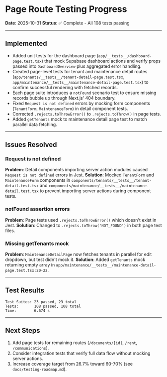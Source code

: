 # Page Route Testing Progress

**Date**: 2025-10-31
**Status**: ✅ Complete - All 108 tests passing

---

## Implemented

- Added unit tests for the dashboard page (`app/__tests__/dashboard-page.test.tsx`) that mock Supabase dashboard actions and verify props passed into `DashboardOverview` plus aggregated error handling.
- Created page-level tests for tenant and maintenance detail routes (`app/tenants/__tests__/tenant-detail-page.test.tsx`, `app/maintenance/__tests__/maintenance-detail-page.test.tsx`) to confirm successful rendering with fetched records.
- Each page suite introduces a `notFound` scenario test to ensure missing records bubble up through Next.js' 404 boundary.
- Fixed `Request is not defined` errors by mocking form components (`TenantForm`, `MaintenanceForm`) in detail component tests.
- Corrected `.rejects.toThrowError()` to `.rejects.toThrow()` in page tests.
- Added `getTenants` mock to maintenance detail page test to match parallel data fetching.

---

## Issues Resolved

### Request is not defined
**Problem**: Detail components importing server action modules caused `Request is not defined` errors in Jest.
**Solution**: Mocked `TenantForm` and `MaintenanceForm` components in `components/tenants/__tests__/tenant-detail.test.tsx` and `components/maintenance/__tests__/maintenance-detail.test.tsx` to prevent importing server actions during component tests.

### notFound assertion errors
**Problem**: Page tests used `.rejects.toThrowError()` which doesn't exist in Jest.
**Solution**: Changed to `.rejects.toThrow('NOT_FOUND')` in both page test files.

### Missing getTenants mock
**Problem**: `MaintenanceDetailPage` now fetches tenants in parallel for edit dropdown, but test didn't mock it.
**Solution**: Added `getTenants` mock returning empty array in `app/maintenance/__tests__/maintenance-detail-page.test.tsx:20-22`.

---

## Test Results

```
Test Suites: 23 passed, 23 total
Tests:       108 passed, 108 total
Time:        6.674 s
```

---

## Next Steps

1. Add page tests for remaining routes (`/documents/[id]`, `/rent`, `/communications`).
2. Consider integration tests that verify full data flow without mocking server actions.
3. Increase coverage target from 26.7% toward 60-70% (see `docs/testing-roadmap.md`).  
